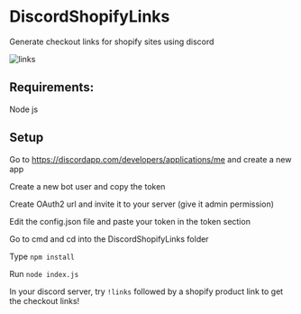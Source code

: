 # DiscordShopifyLinks
Generate checkout links for shopify sites using discord



![links](https://user-images.githubusercontent.com/34944219/42780919-41d76b26-890a-11e8-9714-ebf82fa00336.PNG)
## Requirements:
Node js

## Setup
Go to https://discordapp.com/developers/applications/me and create a new app



Create a new bot user and copy the token



Create OAuth2 url and invite it to your server (give it admin permission)



Edit the config.json file and paste your token in the token section



Go to cmd and cd into the DiscordShopifyLinks folder



Type `npm install`



Run `node index.js`



In your discord server, try `!links` followed by a shopify product link to get the checkout links!
